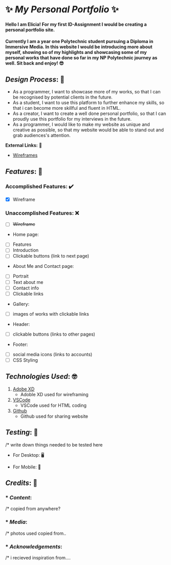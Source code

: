 #  ✨ _**My Personal Portfolio**_ ✨

#### Hello I am Elicia! For my first ID-Assignment I would be creating a personal portfolio site. 
#### Currently I am a year one Polytechnic student pursuing a Diploma in Immersive Media. In this website I would be introducing more about myself, showing so of my highlights and showcasing some of my personal works that have done so far in my NP Polytechnic journey as well. Sit back and enjoy! 😎

## _**Design Process**_: 🎨

*  As a programmer, I want to showcase more of my works, so that I can be recognised by potential clients in the future. 
*  As a student, I want to use this platform to further enhance my skills, so that i can become more skillful and fluent in HTML.
*  As a creator, I want to create a well done personal portfolio, so that I can proudly use this portfolio for my interviews in the future. 
*  As a programmer, I would like to make my website as unique and creative as possible, so that my website would be able to stand out and grab audiences's attention. 

**External Links:** 🔗
* [Wireframes](https://documentcloud.adobe.com/link/file/?guid=c4ff566a-6300-4284-9e7c-ad742a640b0e&location=AppCard&product=Creative%20Cloud%20Desktop&mv=product&mv2=accc&uri=urn%3Aaaid%3Asc%3AUS%3A39fb18d8-18bb-4aa7-bb9e-2be784cc682d&filetype=application%2Fpdf&size=557581)
  
## _**Features**_: 🌟

### **Accomplished Features:** ✔️
* [x] Wireframe

### **Unaccomplished Features:** ❌
* [ ] ~~Wireframe~~
* Home page: 
* [ ] Features 
* [ ] Introduction 
* [ ] Clickable buttons (link to next page)
* About Me and Contact page: 
* [ ] Portrait 
* [ ] Text about me 
* [ ] Contact info 
* [ ] Clickable links
* Gallery: 
* [ ] images of works with clickable links 
* Header:
* [ ] clickable buttons (links to other pages) 
* Footer: 
* [ ] social media icons (links to accounts)
* [ ] CSS Styling
  
## _**Technologies Used**_: 🤓
1. [Adobe XD](https://www.adobe.com/sea/products/xd.html)
   * Adoble XD used for wireframing
2. [VSCode](https://code.visualstudio.com/)
   * VSCode used for HTML coding 
3. [Github](https://github.com/)
   * Github used for sharing website 
  
## _**Testing**_: 🤔
/* write down things needed to be tested here
* For Desktop: 🖥️
   
* For Mobile: 📱

## _**Credits**_: 🤗

### * _**Content**_:
/* copied from anywhere?
### * _**Media**_:
/* photos used copied from..

### * _**Acknowledgements**_:
/* i recieved inspiration from....


